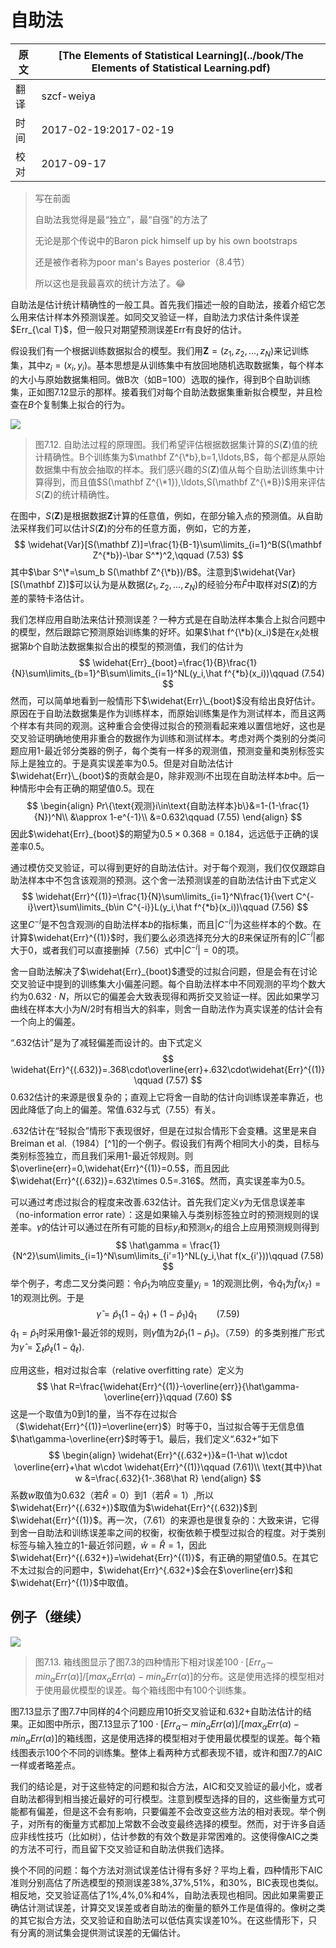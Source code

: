 # 自助法

| 原文   | [The Elements of Statistical Learning](../book/The Elements of Statistical Learning.pdf) |
| ---- | ---------------------------------------- |
| 翻译   | szcf-weiya                               |
| 时间   | 2017-02-19:2017-02-19                    |
| 校对   | 2017-09-17|

> 写在前面
>
> 自助法我觉得是最“独立”，最“自强”的方法了
>
> 无论是那个传说中的Baron pick himself up by his own bootstraps
>
> 还是被作者称为poor man's Bayes posterior（8.4节）
>
> 所以这也是我最喜欢的统计方法了。:joy:

自助法是估计统计精确性的一般工具。首先我们描述一般的自助法，接着介绍它怎么用来估计样本外预测误差。如同交叉验证一样，自助法力求估计条件误差$Err_{\cal T}$，但一般只对期望预测误差Err有良好的估计。

假设我们有一个根据训练数据拟合的模型。我们用$\mathbf Z=(z_1,z_2,\ldots,z_N)$来记训练集，其中$z_i=(x_i,y_i)$。基本思想是从训练集中有放回地随机选取数据集，每个样本的大小与原始数据集相同。做B次（如B=100）选取的操作，得到B个自助训练集，正如图7.12显示的那样。接着我们对每个自助法数据集重新拟合模型，并且检查在$B$个复制集上拟合的行为。

![](../img/07/fig7.12.png)

> 图7.12. 自助法过程的原理图。我们希望评估根据数据集计算的$S(\mathbf Z)$值的统计精确性。B个训练集为$\mathbf Z^{\*b},b=1,\ldots,B$，每个都是从原始数据集中有放会抽取的样本。我们感兴趣的$S(\mathbf Z)$值从每个自助法训练集中计算得到，而且值$S(\mathbf Z^{\*1}),\ldots,S(\mathbf Z^{\*B})$用来评估$S(\mathbf Z)$的统计精确性。

在图中，$S(\mathbf Z)$是根据数据$\mathbf Z$计算的任意值，例如，在部分输入点的预测值。从自助法采样我们可以估计$S(\mathbf Z)$的分布的任意方面，例如，它的方差，
$$
\widehat{Var}[S(\mathbf Z)]=\frac{1}{B-1}\sum\limits_{i=1}^B(S(\mathbf Z^{*b})-\bar S^*)^2,\qquad (7.53)
$$
其中$\bar S^\*=\sum_b S(\mathbf Z^{\*b})/B$。注意到$\widehat{Var}[S(\mathbf Z)]$可以认为是从数据$(z_1,z_2,\ldots,z_N)$的经验分布$\hat F$中取样对$S(\mathbf Z)$的方差的蒙特卡洛估计。

我们怎样应用自助法来估计预测误差？一种方式是在自助法样本集合上拟合问题中的模型，然后跟踪它预测原始训练集的好坏。如果$\hat f^{\*b}(x_i)$是在$x_i$处根据第$b$个自助法数据集拟合出的模型的预测值，我们的估计为
$$
\widehat{Err}_{boot}=\frac{1}{B}\frac{1}{N}\sum\limits_{b=1}^B\sum\limits_{i=1}^NL(y_i,\hat f^{*b}(x_i))\qquad (7.54)
$$
然而，可以简单地看到一般情形下$\widehat{Err}\_{boot}$没有给出良好估计。原因在于自助法数据集是作为训练样本，而原始训练集是作为测试样本，而且这两个样本有共同的观测。这种重合会使得过拟合的预测看起来难以置信地好，这也是交叉验证明确地使用非重合的数据作为训练和测试样本。考虑对两个类别的分类问题应用1-最近邻分类器的例子，每个类有一样多的观测值，预测变量和类别标签实际上是独立的。于是真实误差率为0.5。但是对自助法估计$\widehat{Err}\_{boot}$的贡献会是0，除非观测$i$不出现在自助法样本$b$中。后一种情形中会有正确的期望值0.5。现在
$$
\begin{align}
Pr\{\text{观测}i\in\text{自助法样本}b\}&=1-(1-\frac{1}{N})^N\\
&\approx 1-e^{-1}\\
&=0.632\qquad (7.55)
\end{align}
$$
因此$\widehat{Err}_{boot}$的期望为$0.5\times 0.368=0.184$，远远低于正确的误差率0.5。

通过模仿交叉验证，可以得到更好的自助法估计。对于每个观测，我们仅仅跟踪自助法样本中不包含该观测的预测。这个舍一法预测误差的自助法估计由下式定义
$$
\widehat{Err}^{(1)}=\frac{1}{N}\sum\limits_{i=1}^N\frac{1}{\vert C^{-i}\vert}\sum\limits_{b\in C^{-i}}L(y_i,\hat f^{*b}(x_i))\qquad (7.56)
$$
这里$C^{-i}$是不包含观测$i$的自助法样本$b$的指标集，而且$\vert C^{-i}\vert$为这些样本的个数。在计算$\widehat{Err}^{(1)}$时，我们要么必须选择充分大的$B$来保证所有的$\vert C^{-i}\vert$都大于0，或者我们可以直接删掉（7.56）式中$\vert C^{-i}\vert=0$的项。

舍一自助法解决了$\widehat{Err}_{boot}$遭受的过拟合问题，但是会有在讨论交叉验证中提到的训练集大小偏差问题。每个自助法样本中不同观测的平均个数大约为$0.632\cdot N$，所以它的偏差会大致表现得和两折交叉验证一样。因此如果学习曲线在样本大小为$N/2$时有相当大的斜率，则舍一自助法作为真实误差的估计会有一个向上的偏差。

“.632估计”是为了减轻偏差而设计的。由下式定义
$$
\widehat{Err}^{(.632)}=.368\cdot\overline{err}+.632\cdot\widehat{Err}^{(1)}\qquad (7.57)
$$
0.632估计的来源是很复杂的；直观上它将舍一自助的估计向训练误差率靠近，也因此降低了向上的偏差。常值.632与式（7.55）有关。

.632估计在“轻拟合”情形下表现很好，但是在过拟合情形下会变糟。这里是来自Breiman et al.（1984）[^1]的一个例子。假设我们有两个相同大小的类，目标与类别标签独立，而且我们采用1-最近邻规则。则$\overline{err}=0,\widehat{Err}^{(1)}=0.5$，而且因此$\widehat{Err}^{(.632)}=.632\times 0.5=.316$。然而，真实误差率为0.5。

可以通过考虑过拟合的程度来改善.632估计。首先我们定义$\gamma$为无信息误差率（no-information error rate）：这是如果输入与类别标签独立时的预测规则的误差率。$\gamma$的估计可以通过在所有可能的目标$y_i$和预测$x_{i'}$的组合上应用预测规则得到
$$
\hat\gamma = \frac{1}{N^2}\sum\limits_{i=1}^N\sum\limits_{i'=1}^NL(y_i,\hat f(x_{i'}))\qquad (7.58)
$$
举个例子，考虑二叉分类问题：令$\hat p_1$为响应变量$y_i=1$的观测比例，令$\hat q_1$为$\hat f(x_{i'})=1$的观测比例。于是
$$
\hat\gamma = \hat p_1(1-\hat q_1)+(1-\hat p_1)\hat q_1\qquad (7.59)
$$
$\hat q_1=\hat p_1$时采用像1-最近邻的规则，则$\hat \gamma$值为$2\hat p_1(1-\hat p_1)$。（7.59）的多类别推广形式为$\hat \gamma=\sum_\ell \hat p_\ell(1-\hat q_\ell)$.

应用这些，相对过拟合率（relative overfitting rate）定义为
$$
\hat R=\frac{\widehat{Err}^{(1)}-\overline{err}}{\hat\gamma-\overline{err}}\qquad (7.60)
$$
这是一个取值为0到1的量，当不存在过拟合（$\widehat{Err}^{(1)}=\overline{err}$）时等于0，当过拟合等于无信息值$\hat\gamma-\overline{err}$时等于1。最后，我们定义“.632+”如下
$$
\begin{align}
\widehat{Err}^{(.632+)}&=(1-\hat w)\cdot \overline{err}+\hat w\cdot \widehat{Err}^{(1)}\qquad (7.61)\\
\text{其中}\hat w &=\frac{.632}{1-.368\hat R}
\end{align}
$$
系数$w$取值为0.632（若$\hat R=0$）到1（若$\hat R=1$）,所以$\widehat{Err}^{(.632+)}$取值为$\widehat{Err}^{(.632)}$到$\widehat{Err}^{(1)}$。再一次，（7.61）的来源也是很复杂的：大致来讲，它得到舍一自助法和训练误差率之间的权衡，权衡依赖于模型过拟合的程度。对于类别标签与输入独立的1-最近邻问题，$\hat w=\hat R=1$，因此$\widehat{Err}^{(.632+)}=\widehat{Err}^{(1)}$，有正确的期望值0.5。在其它不太过拟合的问题中，$\widehat{Err}^{.632+}$会在$\overline{err}$和$\widehat{Err}^{(1)}$中取值。

## 例子（继续）

![](../img/07/fig7.13.png)

> 图7.13. 箱线图显示了图7.3的四种情形下相对误差$100\cdot [Err_{\hat \alpha}-min_\alpha Err(\alpha)]/[max_\alpha Err(\alpha)-min_\alpha Err(\alpha)]$的分布。这是使用选择的模型相对于使用最优模型的误差。每个箱线图中有100个训练集。

图7.13显示了图7.7中同样的4个问题应用10折交叉验证和.632+自助法估计的结果。正如图中所示，图7.13显示了$100\cdot [Err_{\hat \alpha}-min_\alpha Err(\alpha)]/[max_\alpha Err(\alpha)-min_\alpha Err(\alpha)]$的箱线图，这是使用选择的模型相对于使用最优模型的误差。每个箱线图表示100个不同的训练集。整体上看两种方式都表现不错，或许和图7.7的AIC一样或者略差点。

我们的结论是，对于这些特定的问题和拟合方法，AIC和交叉验证的最小化，或者自助法都得到相当接近最好的可行模型。注意到模型选择的目的，这些衡量方式可能都有偏差，但是这不会有影响，只要偏差不会改变这些方法的相对表现。举个例子，对所有的衡量方式都加上常数不会改变最终选择的模型。然而，对于许多自适应非线性技巧（比如树），估计参数的有效个数是非常困难的。这使得像AIC之类的方法不可行，而且留下交叉验证和自助法供我们选择。

换个不同的问题：每个方法对测试误差估计得有多好？平均上看，四种情形下AIC准则分别高估了所选模型的预测误差38%,37%,51%，和30%，BIC表现也类似。相反地，交叉验证高估了1%,4%,0%和4%，自助法表现也相同。因此如果需要正确估计测试误差，计算交叉误差或者自助法的衡量的额外工作是值得的。像树之类的其它拟合方法，交叉验证和自助法可以低估真实误差10%。在这些情形下，只有分离的测试集会提供测试误差的无偏估计。
